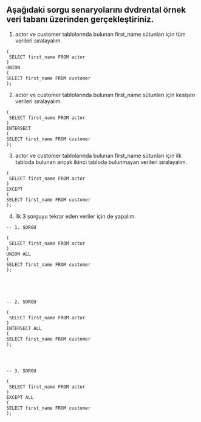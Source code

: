 ## Aşağıdaki sorgu senaryolarını dvdrental örnek veri tabanı üzerinden gerçekleştiriniz.

1. actor ve customer tablolarında bulunan first_name sütunları için tüm verileri sıralayalım.
```
(
 SELECT first_name FROM actor
)
UNION
(
SELECT first_name FROM customer
);
```

2. actor ve customer tablolarında bulunan first_name sütunları için kesişen verileri sıralayalım.
```
(
 SELECT first_name FROM actor
)
INTERSECT
(
SELECT first_name FROM customer
);
```

3. actor ve customer tablolarında bulunan first_name sütunları için ilk tabloda bulunan ancak ikinci tabloda bulunmayan verileri sıralayalım.
```
(
 SELECT first_name FROM actor
)
EXCEPT
(
SELECT first_name FROM customer
);
```

4. İlk 3 sorguyu tekrar eden veriler için de yapalım.
```
-- 1. SORGU

(
 SELECT first_name FROM actor
)
UNION ALL
(
SELECT first_name FROM customer
);





-- 2. SORGU

(
 SELECT first_name FROM actor
)
INTERSECT ALL
(
SELECT first_name FROM customer
);




-- 3. SORGU

(
 SELECT first_name FROM actor
)
EXCEPT ALL
(
SELECT first_name FROM customer
);
```
